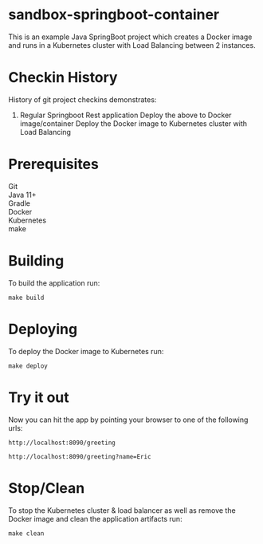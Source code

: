 # sandbox-springboot-container

This is an example Java SpringBoot project which creates a Docker image and runs in a Kubernetes cluster with Load Balancing between 2 instances.

# Checkin History
History of git project checkins demonstrates:
1.  Regular Springboot Rest application
Deploy the above to Docker image/container
Deploy the Docker image to Kubernetes cluster with Load Balancing

# Prerequisites
Git <br>
Java 11+ <br>
Gradle <br>
Docker <br>
Kubernetes <br>
make <br>

# Building
To build the application run:

```make build```

# Deploying
To deploy the Docker image to Kubernetes run:

```make deploy```

# Try it out
Now you can hit the app by pointing your browser to one of the following urls:

```http://localhost:8090/greeting```

```http://localhost:8090/greeting?name=Eric```

# Stop/Clean
To stop the Kubernetes cluster & load balancer as well as remove the Docker image and clean the application artifacts run:

```make clean```